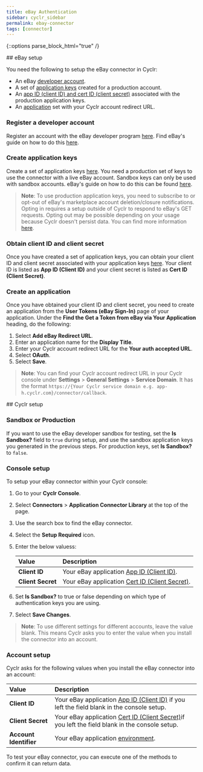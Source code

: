 ```yaml
---
title: eBay Authentication
sidebar: cyclr_sidebar
permalink: ebay-connector
tags: [connector]
---
```

{::options parse_block_html="true" /}
<section class="card py-5 my-5">
<a name="ebay-setup"></a>


</section>
<section class="card py-5 my-5">
## eBay setup

You need the following to setup the eBay connector in Cyclr:

-   An eBay [developer account](#register-a-developer-account).
-   A set of [application keys](#create-application-keys) created for a production account.
-   An [app ID (client ID) and cert ID (client secret)](#get-a-client-id-and-client-secret) associated with the production application keys.
-   An [application](#create-an-application) set with your Cyclr account redirect URL.

<a name="register-a-developer-account"></a>

### Register a developer account

Register an account with the eBay developer program [here](https://developer.ebay.com/). Find eBay's guide on how to do this [here](https://developer.ebay.com/api-docs/static/gs_join-the-ebay-developers-program.html).

<a name="create-application-keys"></a>

### Create application keys

Create a set of application keys [here](https://developer.ebay.com/my/keys). You need a production set of keys to use the connector with a live eBay account. Sandbox keys can only be used with sandbox accounts. eBay's guide on how to do this can be found [here](https://developer.ebay.com/api-docs/static/gs_create-the-ebay-api-keysets.html).

> **Note**: To use production application keys, you need to subscribe to or opt-out of eBay's marketplace account deletion/closure notifications. Opting in requires a setup outside of Cyclr to respond to eBay's GET requests. Opting out may be possible depending on your usage because Cyclr doesn't persist data. You can find more information [here](https://developer.ebay.com/marketplace-account-deletion).

<a name="obtain-client-id-and-client-secret"></a>

### Obtain client ID and client secret

Once you have created a set of application keys, you can obtain your client ID and client secret associated with your application keys [here](https://developer.ebay.com/my/keys). Your client ID is listed as **App ID (Client ID)** and your client secret is listed as **Cert ID (Client Secret)**.

<a name="create-an-application"></a>

### Create an application

Once you have obtained your client ID and client secret, you need to create an application from the **User Tokens (eBay Sign-In)** page of your application. Under the **Find the Get a Token from eBay via Your Application** heading, do the following:

1. Select **Add eBay Redirect URL**.
2. Enter an application name for the **Display Title**.
3. Enter your Cyclr account redirect URL for the **Your auth accepted URL**.
4. Select **OAuth**.
5. Select **Save**.

> **Note**: You can find your Cyclr account redirect URL in your Cyclr console under **Settings** > **General Settings** > **Service Domain**. It has the format `https://{Your Cyclr service domain e.g. app-h.cyclr.com}/connector/callback`.

<a name="cyclr-set-up"></a>


</section>
<section class="card py-5 my-5">
## Cyclr setup

<a name="sandbox-or-production"></a>

### Sandbox or Production

If you want to use the eBay developer sandbox for testing, set the **Is Sandbox?** field to `true` during setup, and use the sandbox application keys you generated in the previous steps. For production keys,  set **Is Sandbox?** to `false`.

<a name="console-setup"></a>

### Console setup

To setup your eBay connector within your Cyclr console:

1. Go to your **Cyclr Console**.
2. Select **Connectors** > **Application Connector Library** at the top of the page.
3. Use the search box to find the eBay connector.
4. Select the **Setup Required** icon.
5. Enter the below valuess:

    | **Value**     | **Description**                                                                  |
    |:--------------|:-------------------------------------------------------------------------------- |
    | **Client ID** | Your eBay application [App ID (Client ID)](#obtain-client-id-and-client-secret). |
    | **Client Secret** | Your eBay application [Cert ID (Client Secret)](#obtain-client-id-and-client-secret). |
6. Set **Is Sandbox?** to true or false depending on which type of authentication keys you are using.  
7. Select **Save Changes**.

> **Note**: To use different settings for different accounts, leave the value blank. This means Cyclr asks you to enter the value when you install the connector into an account.

<a name="account-setup"></a>

### Account setup

Cyclr asks for the following values when you install the eBay connector into an account:

| **Value**     | **Description**                                                                  |
|:--------------|:-------------------------------------------------------------------------------- |
| **Client ID** | Your eBay application [App ID (Client ID)](#obtain-client-id-and-client-secret) if you left the field blank in the console setup. |
| **Client Secret** | Your eBay application [Cert ID (Client Secret)](#obtain-client-id-and-client-secret)if you left the field blank in the console setup. |
| **Account Identifier** | Your eBay application [environment](#create-application-keys). |

To test your eBay connector, you can execute one of the methods to confirm it can return data.

</section>
